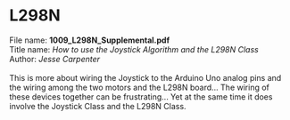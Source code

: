 # L298N 

File name: **1009_L298N_Supplemental.pdf**<br/>
Title name: *How to use the Joystick Algorithm and the L298N Class*<br/>
Author: *Jesse Carpenter*<br/>
<br/>
This is more about wiring the Joystick to the Arduino Uno analog pins and the wiring among the two motors and the L298N board... The wiring of these devices together can be frustrating... Yet at the same time it does involve the Joystick Class and the L298N Class.
